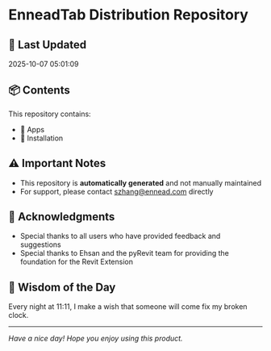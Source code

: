 # EnneadTab Distribution Repository

## 📅 Last Updated
2025-10-07 05:01:09



## 📦 Contents
This repository contains:
- 📂 Apps
- 📂 Installation

## ⚠️ Important Notes
- This repository is **automatically generated** and not manually maintained
- For support, please contact szhang@ennead.com directly

## 🙏 Acknowledgments
- Special thanks to all users who have provided feedback and suggestions
- Special thanks to Ehsan and the pyRevit team for providing the foundation for the Revit Extension

## 💭 Wisdom of the Day
Every night at 11:11, I make a wish that someone will come fix my broken clock.

---
*Have a nice day! Hope you enjoy using this product.*
